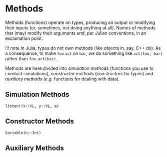 # Methods

Methods (functions) operate on types, producing an output or modifying their inputs (or, sometimes, not doing anything at all). Names of methods that (may) modify their arguments end, per Julian conventions, in an exclamation point.

!!! note
    In Julia, types do not own methods (like objects in, say, C++ do). As a consequence, to make `foo` `act` on `bar`, we do something like `act(foo, bar)` rather than `foo.act(bar)`.

Methods are here divided into *simulation methods* (functions you use to conduct simulations), *constructor methods* (constructors for types) and *auxiliary methods* (e.g. functions for dealing with data).


## Simulation Methods

```@docs
listen!(x::VL, y::VL, a)
```


## Constructor Methods

```@docs
Variable(n::Int)
```


## Auxiliary Methods
